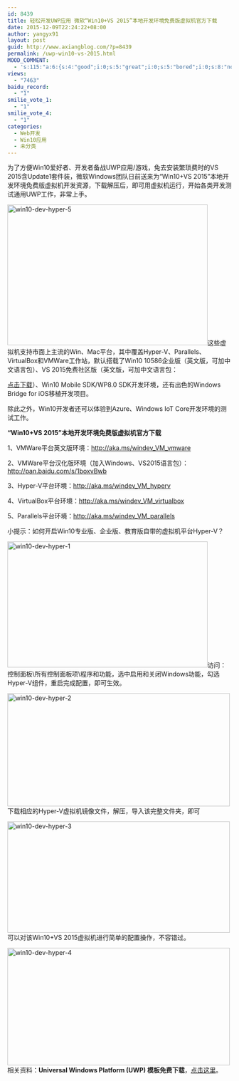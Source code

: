 ```yaml
---
id: 8439
title: 轻松开发UWP应用 微软“Win10+VS 2015”本地开发环境免费版虚拟机官方下载
date: 2015-12-09T22:24:22+08:00
author: yangyx91
layout: post
guid: http://www.axiangblog.com/?p=8439
permalink: /uwp-win10-vs-2015.html
MOOD_COMMENT:
  - 's:115:"a:6:{s:4:"good";i:0;s:5:"great";i:0;s:5:"bored";i:0;s:8:"nonsense";i:0;s:13:"notunderstand";i:0;s:7:"passing";i:0;}";'
views:
  - "7463"
baidu_record:
  - "1"
smilie_vote_1:
  - "1"
smilie_vote_4:
  - "1"
categories:
  - Web开发
  - Win10应用
  - 未分类
---
```

为了方便Win10爱好者、开发者备战UWP应用/游戏，免去安装繁琐费时的VS 2015含Update1套件装，微软Windows团队日前送来为“Win10+VS 2015”本地开发环境免费版虚拟机开发资源，下载解压后，即可用虚拟机运行，开始各类开发测试通用UWP工作，非常上手。

<a href="http://www.axiangblog.com/wp-content/uploads/2015/12/win10-dev-hyper-5.jpg" target="_blank"  rel="nofollow" ><img loading="lazy" class="aligncenter size-full wp-image-8444" src="http://www.axiangblog.com/wp-content/uploads/2015/12/win10-dev-hyper-5.jpg" alt="win10-dev-hyper-5" width="450" height="316" /></a><!--more-->这些虚拟机支持市面上主流的Win、Mac平台，其中覆盖Hyper-V、Parallels、VirtualBox和VMWare工作站，默认搭载了Win10 10586企业版（英文版，可加中文语言包）、VS 2015免费社区版（英文版，可加中文语言包：

<a href="https://go.microsoft.com/fwlink/?LinkId=615442&clcid=0x804" target="_blank" rel="nofollow" >点击下载</a>）、Win10 Mobile SDK/WP8.0 SDK开发环境，还有出色的Windows Bridge for iOS移植开发项目。

除此之外，Win10开发者还可以体验到Azure、Windows IoT Core开发环境的测试工作。

**“Win10+VS 2015”本地开发环境免费版虚拟机官方下载**

1、VMWare平台英文版环境：<a href="http://aka.ms/windev_VM_vmware" target="_blank" rel="nofollow" >http://aka.ms/windev_VM_vmware</a>

2、VMWare平台汉化版环境（加入Windows、VS2015语言包）：<a href="http://pan.baidu.com/s/1boxvBwb" target="_blank" rel="nofollow" >http://pan.baidu.com/s/1boxvBwb</a>

3、Hyper-V平台环境：<a href="http://aka.ms/windev_VM_hyperv" target="_blank" rel="nofollow" >http://aka.ms/windev_VM_hyperv</a>

4、VirtualBox平台环境：<a href="http://aka.ms/windev_VM_virtualbox" target="_blank" rel="nofollow" >http://aka.ms/windev_VM_virtualbox</a>

5、Parallels平台环境：<a href="http://aka.ms/windev_VM_parallels" target="_blank" rel="nofollow" >http://aka.ms/windev_VM_parallels</a>

小提示：如何开启Win10专业版、企业版、教育版自带的虚拟机平台Hyper-V？

<a href="http://www.axiangblog.com/wp-content/uploads/2015/12/win10-dev-hyper-1.jpg" target="_blank"  rel="nofollow" ><img loading="lazy" class="aligncenter size-full wp-image-8440" src="http://www.axiangblog.com/wp-content/uploads/2015/12/win10-dev-hyper-1.jpg" alt="win10-dev-hyper-1" width="450" height="283" /></a>访问：控制面板\所有控制面板项\程序和功能，选中启用和关闭Windows功能，勾选Hyper-V组件，重启完成配置，即可生效。

<a href="http://www.axiangblog.com/wp-content/uploads/2015/12/win10-dev-hyper-2.jpg" target="_blank"  rel="nofollow" ><img loading="lazy" class="aligncenter size-full wp-image-8441" src="http://www.axiangblog.com/wp-content/uploads/2015/12/win10-dev-hyper-2.jpg" alt="win10-dev-hyper-2" width="500" height="254" /></a>下载相应的Hyper-V虚拟机镜像文件，解压，导入该完整文件夹，即可

<a href="http://www.axiangblog.com/wp-content/uploads/2015/12/win10-dev-hyper-3.jpg" target="_blank"  rel="nofollow" ><img loading="lazy" class="aligncenter size-full wp-image-8442" src="http://www.axiangblog.com/wp-content/uploads/2015/12/win10-dev-hyper-3.jpg" alt="win10-dev-hyper-3" width="500" height="250" /></a>可以对该Win10+VS 2015虚拟机进行简单的配置操作，不容错过。

<a href="http://www.axiangblog.com/wp-content/uploads/2015/12/win10-dev-hyper-4.jpg" target="_blank"  rel="nofollow" ><img loading="lazy" class="aligncenter size-full wp-image-8443" src="http://www.axiangblog.com/wp-content/uploads/2015/12/win10-dev-hyper-4.jpg" alt="win10-dev-hyper-4" width="500" height="264" /></a>  
相关资料：**Universal Windows Platform (UWP) 模板免费下载**，<a href="https://github.com/Microsoft/Windows-universal-samples" target="_blank" rel="nofollow" >点击这里</a>。